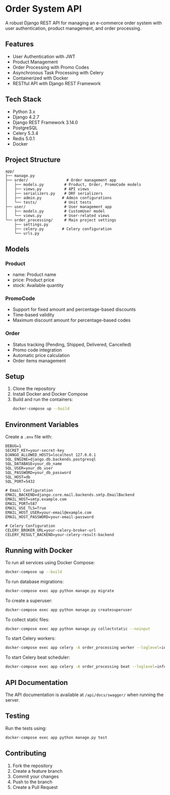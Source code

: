 # Order System API

A robust Django REST API for managing an e-commerce order system with user authentication, product management, and order processing.

## Features

- User Authentication with JWT
- Product Management
- Order Processing with Promo Codes
- Asynchronous Task Processing with Celery
- Containerized with Docker
- RESTful API with Django REST Framework

## Tech Stack

- Python 3.x
- Django 4.2.7
- Django REST Framework 3.14.0
- PostgreSQL
- Celery 5.3.4
- Redis 5.0.1
- Docker

## Project Structure

```
app/
├── manage.py
├── order/                 # Order management app
│   ├── models.py         # Product, Order, PromoCode models
│   ├── views.py          # API views
│   ├── serializers.py    # DRF serializers
│   ├── admin.py         # Admin configurations
│   └── tests/            # Unit tests
├── user/                 # User management app
│   ├── models.py         # CustomUser model
│   └── views.py          # User-related views
└── order_processing/     # Main project settings
    ├── settings.py
    ├── celery.py        # Celery configuration
    └── urls.py
```

## Models

### Product
- name: Product name
- price: Product price
- stock: Available quantity

### PromoCode
- Support for fixed amount and percentage-based discounts
- Time-based validity
- Maximum discount amount for percentage-based codes

### Order
- Status tracking (Pending, Shipped, Delivered, Cancelled)
- Promo code integration
- Automatic price calculation
- Order items management

## Setup

1. Clone the repository
2. Install Docker and Docker Compose
3. Build and run the containers:
   ```bash
   docker-compose up --build
   ```

## Environment Variables

Create a `.env` file with:

```
DEBUG=1
SECRET_KEY=your-secret-key
DJANGO_ALLOWED_HOSTS=localhost 127.0.0.1
SQL_ENGINE=django.db.backends.postgresql
SQL_DATABASE=your_db_name
SQL_USER=your_db_user
SQL_PASSWORD=your_db_password
SQL_HOST=db
SQL_PORT=5432

# Email Configuration
EMAIL_BACKEND=django.core.mail.backends.smtp.EmailBackend
EMAIL_HOST=smtp.example.com
EMAIL_PORT=587
EMAIL_USE_TLS=True
EMAIL_HOST_USER=your-email@example.com
EMAIL_HOST_PASSWORD=your-email-password

# Celery Configuration
CELERY_BROKER_URL=your-celery-broker-url
CELERY_RESULT_BACKEND=your-celery-result-backend
```

## Running with Docker

To run all services using Docker Compose:
```bash
docker-compose up --build
```

To run database migrations:
```bash
docker-compose exec app python manage.py migrate
```

To create a superuser:
```bash
docker-compose exec app python manage.py createsuperuser
```

To collect static files:
```bash
docker-compose exec app python manage.py collectstatic --noinput
```

To start Celery workers:
```bash
docker-compose exec app celery -A order_processing worker --loglevel=info
```

To start Celery beat scheduler:
```bash
docker-compose exec app celery -A order_processing beat --loglevel=info
```

## API Documentation

The API documentation is available at `/api/docs/swagger/` when running the server.

## Testing

Run the tests using:
```bash
docker-compose exec app python manage.py test
```

## Contributing

1. Fork the repository
2. Create a feature branch
3. Commit your changes
4. Push to the branch
5. Create a Pull Request

